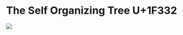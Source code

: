# The Self Organizing Tree U+1F332

<img src="https://github.com/LumRamabaja/Self-Organizing-Tree/blob/main/img/conv_sot.png" class="center">
